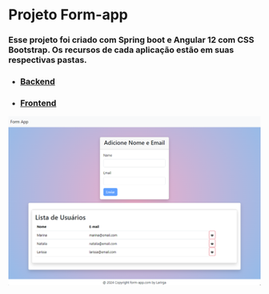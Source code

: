 # Projeto Form-app

### Esse projeto foi criado com Spring boot e Angular 12 com CSS Bootstrap. Os recursos de cada aplicação estão em suas respectivas pastas.

- ### [Backend](https://github.com/larirga/angular_java/tree/main/backend/formapp)
- ### [Frontend](https://github.com/larirga/angular_java/tree/main/frontend/form-app)

<img src="images\form_app.png">
